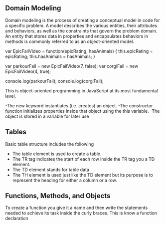 ## Domain Modeling
Domain modeling is the process of creating a conceptual model in code for a specific problem. A model describes the various entities, their attributes and behaviors, as well as the constraints that govern the problem domain. An entity that stores data in properties and encapsulates behaviors in methods is commonly referred to as an object-oriented model.

var EpicFailVideo = function(epicRating, hasAnimals) {
  this.epicRating = epicRating;
  this.hasAnimals = hasAnimals;
}

var parkourFail = new EpicFailVideo(7, false);
var corgiFail = new EpicFailVideo(4, true);

console.log(parkourFail);
console.log(corgiFail);

This is object-oriented programming in JavaScript at its most fundamental level.

-The new keyword instantiates (i.e. creates) an object.
-The constructor function initializes properties inside that object using the this variable.
-The object is stored in a variable for later use

## Tables
Basic table structure includes the following
- The table element is used to create a table.
- The TR tag indicates the start of each row  inside the TR tag you a TD element.
- The TD element stands for table data 
- The TH element is used just like the TD element but its purpose is to represent the heading for either a column or a row.

## Functions, Methods, and Objects
To create a function you give it a name and then write the statements needed to achieve its task inside the curly braces. This is know a function declaration